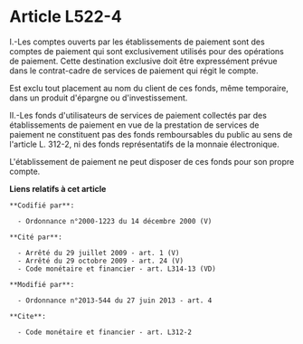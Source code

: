 # Article L522-4

I.-Les comptes ouverts par les établissements de paiement sont des comptes de paiement qui sont exclusivement utilisés pour
des opérations de paiement. Cette destination exclusive doit être expressément prévue dans le contrat-cadre de services de
paiement qui régit le compte. 

Est exclu tout placement au nom du client de ces fonds, même temporaire, dans un produit d'épargne ou d'investissement. 

II.-Les fonds d'utilisateurs de services de paiement collectés par des établissements de paiement en vue de la prestation de
services de paiement ne constituent pas des fonds remboursables du public au sens de l'article L. 312-2, ni des fonds
représentatifs de la monnaie électronique. 

L'établissement de paiement ne peut disposer de ces fonds pour son propre compte.

**Liens relatifs à cet article**

	**Codifié par**:

	  - Ordonnance n°2000-1223 du 14 décembre 2000 (V)

	**Cité par**:

	  - Arrêté du 29 juillet 2009 - art. 1 (V)
	  - Arrêté du 29 octobre 2009 - art. 24 (V)
	  - Code monétaire et financier - art. L314-13 (VD)

	**Modifié par**:

	  - Ordonnance n°2013-544 du 27 juin 2013 - art. 4

	**Cite**:

	  - Code monétaire et financier - art. L312-2

